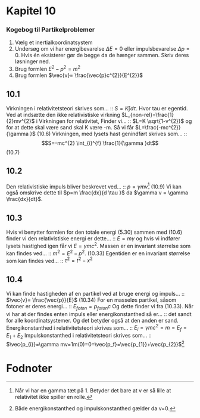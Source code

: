 # Kapitel 10
### Kogebog til Partikelproblemer
1. Vælg et inertialkoordinatsystem
2. Undersøg om vi har energibevarelse $\Delta E = 0$ eller impulsbevarelse $\Delta p = 0$. Hvis én eksisterer gør de begge da de hænger sammen. Skriv deres løsninger ned.
3. Brug formlen $E^{2}-p^{2}=m^{2}$
4. Brug formlen $\vec{v}= \frac{\vec{p}c^{2}}{E^{2}}$

## 10.1
Virkningen i relativitetsteori skrives som... :: $S=K \int_{}^{}d \tau$. Hvor tau er egentid.
Ved at indsætte den ikke relativistiske virkning $L_{non-rel}=\frac{1}{2}mv^{2}$ i Virkningen for relativitet, Finder vi... :: $L=K \sqrt{1-v^{2}}$ og for at dette skal være sand skal K være -m. Så vi får $L=\frac{-mc^{2}}{\gamma }$ (10.6)
Virkningen, med lysets hast genindført skrives som... :: $$S=-mc^{2} \int_{i}^{f} \frac{1}{\gamma }dt$$ (10.7)

## 10.2
Den relativistiske impuls bliver beskrevet ved... :: $p= \gamma mv$[^1] (10.9) Vi kan også omskrive dette til $p=m \frac{dx}{d \tau }$ da $\gamma v = \gamma \frac{dx}{dt}$.

## 10.3
Hvis vi benytter formlen for den totale energi (5.30) sammen med (10.6) finder vi den relativistiske energi er dette... :: $E=m \gamma$ og hvis vi indfører lysets hastighed igen får vi $E=\gamma mc^{2}$.
Massen er en invariant størrelse som kan findes ved... :: $m^{2}=E^{2}-p^{2}$. (10.33)
Egentiden er en invariant størrelse som kan findes ved... :: $\tau ^{2}=t^{2}-x^{2}$


## 10.4
Vi kan finde hastigheden af en partikel ved at bruge energi og impuls... :: $\vec{v}= \frac{\vec{p}}{E}$ (10.34)
For en masseløs partikel, såsom fotoner er deres energi... :: $E_{foton}=p_{foton}c$ Og dette finder vi fra (10.33).
Når vi har at der findes enten impuls eller energikonstanthed så er... :: det sandt for alle koordinatsystemer. Og det betyder også at den anden er sand.
Energikonstanthed i relativitetsteori skrives som... :: $E_{i}=\gamma mc^{2}=m=E_{f}=E_{1}+E_{2}$
Impulskonstanthed i relativitetsteori skrives som... :: $\vec{p_{i}}=\gamma mv=1m(0)=0=\vec{p_f}=\vec{p_{1}}+\vec{p_{2}}$[^2]


# Fodnoter

[^1]: Når vi har en gamma tæt på 1. Betyder det bare at v er så lille at relativitet ikke spiller en rolle.
[^2]: Både energikonstanthed og impulskonstanthed gælder da v=0.